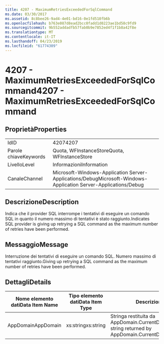 ```yaml
---
title: 4207 - MaximumRetriesExceededForSqlCommand
ms.date: 03/30/2017
ms.assetid: 8c8bee26-9ad4-4e01-bd16-0e1fd510fb6b
ms.openlocfilehash: b763e087d8ead2bcc0fadd1d0223ae1bd58c9fd9
ms.sourcegitcommit: 9b552addadfb57fab0b9e7852ed4f1f1b8a42f8e
ms.translationtype: MT
ms.contentlocale: it-IT
ms.lasthandoff: 04/23/2019
ms.locfileid: "61774309"
---
```

# <a name="4207---maximumretriesexceededforsqlcommand"></a><span data-ttu-id="a146b-102">4207 - MaximumRetriesExceededForSqlCommand</span><span class="sxs-lookup"><span data-stu-id="a146b-102">4207 - MaximumRetriesExceededForSqlCommand</span></span>
## <a name="properties"></a><span data-ttu-id="a146b-103">Proprietà</span><span class="sxs-lookup"><span data-stu-id="a146b-103">Properties</span></span>  
  
|||  
|-|-|  
|<span data-ttu-id="a146b-104">Id</span><span class="sxs-lookup"><span data-stu-id="a146b-104">ID</span></span>|<span data-ttu-id="a146b-105">4207</span><span class="sxs-lookup"><span data-stu-id="a146b-105">4207</span></span>|  
|<span data-ttu-id="a146b-106">Parole chiave</span><span class="sxs-lookup"><span data-stu-id="a146b-106">Keywords</span></span>|<span data-ttu-id="a146b-107">Quota, WFInstanceStore</span><span class="sxs-lookup"><span data-stu-id="a146b-107">Quota, WFInstanceStore</span></span>|  
|<span data-ttu-id="a146b-108">Livello</span><span class="sxs-lookup"><span data-stu-id="a146b-108">Level</span></span>|<span data-ttu-id="a146b-109">Informazioni</span><span class="sxs-lookup"><span data-stu-id="a146b-109">Information</span></span>|  
|<span data-ttu-id="a146b-110">Canale</span><span class="sxs-lookup"><span data-stu-id="a146b-110">Channel</span></span>|<span data-ttu-id="a146b-111">Microsoft-Windows-Application Server-Applications/Debug</span><span class="sxs-lookup"><span data-stu-id="a146b-111">Microsoft-Windows-Application Server-Applications/Debug</span></span>|  
  
## <a name="description"></a><span data-ttu-id="a146b-112">Descrizione</span><span class="sxs-lookup"><span data-stu-id="a146b-112">Description</span></span>  
 <span data-ttu-id="a146b-113">Indica che il provider SQL interrompe i tentativi di eseguire un comando SQL in quanto il numero massimo di tentativi è stato raggiunto.</span><span class="sxs-lookup"><span data-stu-id="a146b-113">Indicates SQL provider is giving up retrying a SQL command as the maximum number of retries have been performed.</span></span>  
  
## <a name="message"></a><span data-ttu-id="a146b-114">Messaggio</span><span class="sxs-lookup"><span data-stu-id="a146b-114">Message</span></span>  
 <span data-ttu-id="a146b-115">Interruzione dei tentativi di eseguire un comando SQL. Numero massimo di tentativi raggiunto.</span><span class="sxs-lookup"><span data-stu-id="a146b-115">Giving up retrying a SQL command as the maximum number of retries have been performed.</span></span>  
  
## <a name="details"></a><span data-ttu-id="a146b-116">Dettagli</span><span class="sxs-lookup"><span data-stu-id="a146b-116">Details</span></span>  
  
|<span data-ttu-id="a146b-117">Nome elemento dati</span><span class="sxs-lookup"><span data-stu-id="a146b-117">Data Item Name</span></span>|<span data-ttu-id="a146b-118">Tipo elemento dati</span><span class="sxs-lookup"><span data-stu-id="a146b-118">Data Item Type</span></span>|<span data-ttu-id="a146b-119">Descrizione</span><span class="sxs-lookup"><span data-stu-id="a146b-119">Description</span></span>|  
|--------------------|--------------------|-----------------|  
|<span data-ttu-id="a146b-120">AppDomain</span><span class="sxs-lookup"><span data-stu-id="a146b-120">AppDomain</span></span>|<span data-ttu-id="a146b-121">xs:string</span><span class="sxs-lookup"><span data-stu-id="a146b-121">xs:string</span></span>|<span data-ttu-id="a146b-122">Stringa restituita da AppDomain.CurrentDomain.FriendlyName.</span><span class="sxs-lookup"><span data-stu-id="a146b-122">The string returned by AppDomain.CurrentDomain.FriendlyName.</span></span>|
